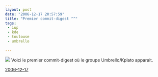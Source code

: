 ```yaml
---
layout: post
date: "2006-12-17 20:57:59"
title: "Premier commit-digest ^^"
tags:
 - iup
 - kde
 - toulouse
 - umbrello

---
```


![](/images/60px-KDE_logo.svg.png) Voici le premier commit-digest où le groupe Umbrello/Kplato apparait.

[2006-12-17](http://www.commit-digest.org/issues/2006-12-17/)

